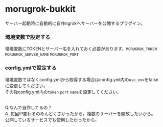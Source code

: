 # morugrok-bukkit
サーバー起動時に自動的に自作ngrokへサーバーを公開するプラグイン。
### 環境変数で設定する
環境変数にTOKENとサーバー名を入れておく必要があります。`MORUGROK_TOKEN` `MORUGROK_SERVER_NAME` `MORUGROK_PORT`
### config.ymlで設定する
環境変数ではなくconfig.ymlから取得する場合はconfig.yml内の`use_env`をfalseに変更してください。<br>
その後config.yml内の`token` `port` `name`を設定してください。

<br>
Q.なんで自作してるの？<br>
A. 毎回IP変わるのめんどくさかったから。複数のサーバーを開放したいから。公開しているサービスでも使用したかったから。
